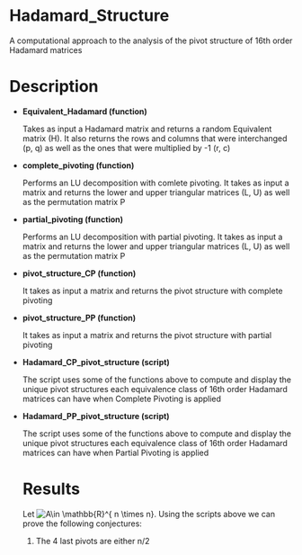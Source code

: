 # Hadamard_Structure
A computational approach to the analysis of the pivot structure of 16th order Hadamard matrices

# Description

- **Equivalent_Hadamard (function)**

  Takes as input a Hadamard matrix and returns a random Equivalent matrix (H). It also returns the rows and columns that were interchanged (p, q) as well as the ones that were multiplied by -1 (r, c)
  

- **complete_pivoting (function)**

  Performs an LU decomposition with comlete pivoting. It takes as input a matrix and returns the lower and upper triangular matrices (L, U) as well as the permutation matrix P
  
- **partial_pivoting (function)**
  
  Performs an LU decomposition with partial pivoting. It takes as input a matrix and returns the lower and upper triangular matrices (L, U) as well as the permutation matrix P
  
- **pivot_structure_CP (function)**

  It takes as input a matrix and returns the pivot structure with complete pivoting
  
- **pivot_structure_PP (function)**

  It takes as input a matrix and returns the pivot structure with partial pivoting

- **Hadamard_CP_pivot_structure (script)**
  
  The script uses some of the functions above to compute and display the unique pivot structures each equivalence class of 16th order Hadamard matrices can have when Complete Pivoting is applied
  
- **Hadamard_PP_pivot_structure (script)**

  The script uses some of the functions above to compute and display the unique pivot structures each equivalence class of 16th order Hadamard matrices can have when Partial Pivoting is applied
  
  # Results
  
  Let <img src="https://latex.codecogs.com/svg.image?A\in&space;\mathbb{R}^{&space;n&space;\times&space;n}" title="A\in \mathbb{R}^{ n \times n}" />. 
  Using the scripts above we can prove the following conjectures:
  
  1. The 4 last pivots are either n/2
  
